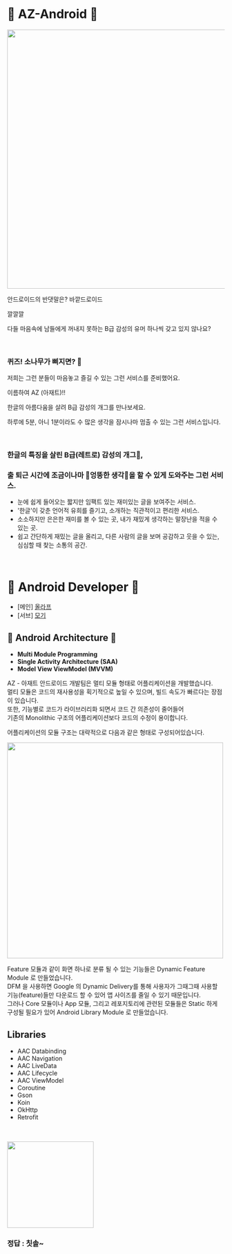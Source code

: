 # 🤣 AZ-Android 🤣

<img width="600" src="https://user-images.githubusercontent.com/58504556/91311347-f2809580-e7ed-11ea-93a1-00bdb1623dc4.jpg">

안드로이드의 반댓말은? 바깥드로이드

깔깔깔

다들 마음속에 남들에게 꺼내지 못하는 B급 감성의 유머 하나씩 갖고 있지 않나요?

<br>

### 퀴즈! 소나무가 삐지면? 🌲

저희는 그런 분들이 마음놓고 즐길 수 있는 그런 서비스를 준비했어요.

이름하여 AZ (아재트)!!

한글의 아름다움을 살려 B급 감성의 개그를 만나보세요.

하루에 5분, 아니 1분이라도 수 많은 생각을 잠시나마 멈출 수 있는 그런 서비스입니다.

<br>

### 한글의 특징을 살린 B급(레트로) 감성의 개그🧀, 
### 출 퇴근 시간에 조금이나마 🍭엉뚱한 생각🍭을 할 수 있게 도와주는 그런 서비스.

- 눈에 쉽게 들어오는 짧지만 임팩트 있는 재미있는 글을 보여주는 서비스.
- '한글'이 갖춘 언어적 유희를 즐기고, 소개하는 직관적이고 편리한 서비스.
- 소소하지만 은은한 재미를 볼 수 있는 곳, 내가 재밌게 생각하는 말장난을 적을 수 있는 곳.
- 쉽고 간단하게 재밌는 글을 올리고, 다른 사람의 글을 보며 공감하고 웃을 수 있는, 심심할 때 찾는 소통의 공간.

<br>

# 🤖 Android Developer 🤖
- [메인] [올라프](https://github.com/nukeolaf)
- [서브] [모기](https://github.com/KimHunJin)

## 🔨 Android Architecture 🔨
- <strong>Multi Module Programming</strong>
- <strong>Single Activity Architecture (SAA)</strong>
- <strong>Model View ViewModel (MVVM)</strong>

AZ - 아재트 안드로이드 개발팀은 멀티 모듈 형태로 어플리케이션을 개발했습니다.  
멀티 모듈은 코드의 재사용성을 획기적으로 높일 수 있으며, 빌드 속도가 빠르다는 장점이 있습니다.  
또한, 기능별로 코드가 라이브러리화 되면서 코드 간 의존성이 줄어들어  
기존의 Monolithic 구조의 어플리케이션보다 코드의 수정이 용이합니다.  

어플리케이션의 모듈 구조는 대략적으로 다음과 같은 형태로 구성되어있습니다.   

<img width="500" src="https://user-images.githubusercontent.com/58504556/90660575-12113e80-e281-11ea-98a0-ef49f9d8d594.png">

Feature 모듈과 같이 화면 하나로 분류 될 수 있는 기능들은 Dynamic Feature Module 로 만들었습니다.  
DFM 을 사용하면 Google 의 Dynamic Delivery를 통해 사용자가 그때그때 사용할 기능(feature)들만 다운로드 할 수 있어 앱 사이즈를 줄일 수 있기 때문입니다.  
그러나 Core 모듈이나 App 모듈, 그리고 레포지토리에 관련된 모듈들은 Static 하게 구성될 필요가 있어 Android Library Module 로 만들었습니다.  

## Libraries
- AAC Databinding
- AAC Navigation
- AAC LiveData
- AAC Lifecycle
- AAC ViewModel
- Coroutine
- Gson
- Koin
- OkHttp
- Retrofit

<br>
<br>

<img width="200" src="https://user-images.githubusercontent.com/58504556/90659312-7c28e400-e27f-11ea-894e-f9f7733bdd6f.png">

### 정답 : 칫솔~
